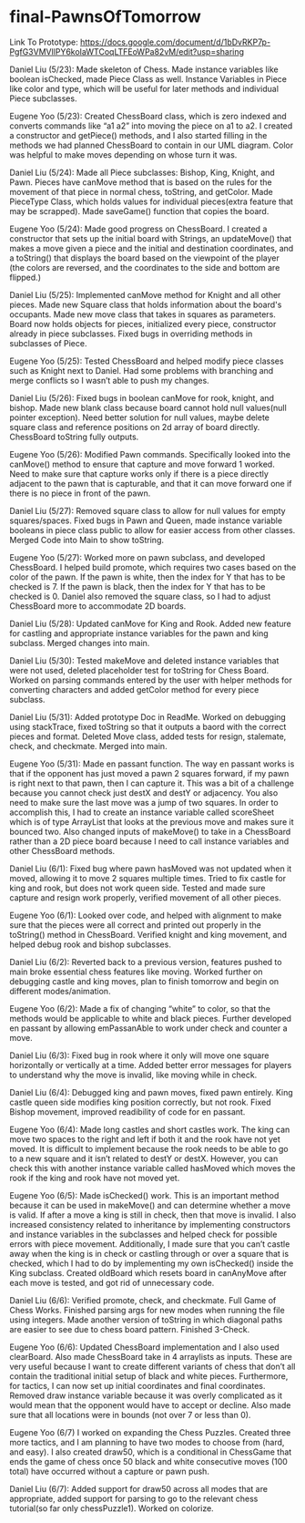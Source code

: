 # final-PawnsOfTomorrow
Link To Prototype: https://docs.google.com/document/d/1bDvRKP7p-PgfG3VMVllPY6koIaWTCoqLTFEoWPa82vM/edit?usp=sharing

Daniel Liu (5/23): Made skeleton of Chess. Made instance variables like boolean isChecked, made Piece Class as well. Instance Variables in Piece like color and type, which will be useful for later methods and individual Piece subclasses.

Eugene Yoo (5/23):
Created ChessBoard class, which is zero indexed and converts commands like “a1 a2” into moving the piece on a1 to a2. I created a constructor and getPiece() methods, and I also started filling in the methods we had planned ChessBoard to contain in our UML diagram. Color was helpful to make moves depending on whose turn it was.

Daniel Liu (5/24): Made all Piece subclasses: Bishop, King, Knight, and Pawn. Pieces have canMove method that is based on the rules for the movement of that piece in normal chess, toString, and getColor. Made PieceType Class, which holds values for individual pieces(extra feature that may be scrapped). Made saveGame() function that copies the board.

Eugene Yoo (5/24):
Made good progress on ChessBoard. I created a constructor that sets up the initial board with Strings, an updateMove() that makes a move given a piece and the initial and destination coordinates, and a toString() that displays the board based on the viewpoint of the player (the colors are reversed, and the coordinates to the side and bottom are flipped.)

Daniel Liu (5/25): Implemented canMove method for Knight and all other pieces. Made new Square class that holds information about the board's occupants. Made new move class that takes in squares as parameters. Board now holds objects for pieces, initialized every piece, constructor already in piece subclasses. Fixed bugs in overriding methods in subclasses of Piece.

Eugene Yoo (5/25):
Tested ChessBoard and helped modify piece classes such as Knight next to Daniel. Had some problems with branching and merge conflicts so I wasn’t able to push my changes.

Daniel Liu (5/26): Fixed bugs in boolean canMove for rook, knight, and bishop. Made new blank class because board cannot hold null values(null pointer exception). Need better solution for null values, maybe delete square class and reference positions on 2d array of board directly. ChessBoard toString fully outputs.

Eugene Yoo (5/26):
Modified Pawn commands. Specifically looked into the canMove() method to ensure that capture and move forward 1 worked. Need to make sure that capture works only if there is a piece directly adjacent to the pawn that is capturable, and that it can move forward one if there is no piece in front of the pawn.

Daniel Liu (5/27): Removed square class to allow for null values for empty squares/spaces. Fixed bugs in Pawn and Queen, made instance variable booleans in piece class
public to allow for easier access from other classes. Merged Code into Main to show toString.

Eugene Yoo (5/27):
Worked more on pawn subclass, and developed ChessBoard. I helped build promote, which requires two cases based on the color of the pawn. If the pawn is white, then the index for Y that has to be checked is 7. If the pawn is black, then the index for Y that has to be checked is 0. Daniel also removed the square class, so I had to adjust ChessBoard more to accommodate 2D boards.

Daniel Liu (5/28): Updated canMove for King and Rook. Added new feature for castling and appropriate instance variables for the pawn and king subclass. Merged changes into main.

Daniel Liu (5/30): Tested makeMove and deleted instance variables that were not used, deleted placeholder test for toString for Chess Board. Worked on parsing commands entered by the user with helper methods for converting characters and added getColor method for every piece subclass.

Daniel Liu (5/31): Added prototype Doc in ReadMe. Worked on debugging using stackTrace, fixed toString so that it outputs a baord with the correct pieces and format. Deleted Move class, added tests for resign, stalemate, check, and checkmate. Merged into main.

Eugene Yoo (5/31):
Made en passant function. The way en passant works is that if the opponent has just moved a pawn 2 squares forward, if my pawn is right next to that pawn, then I can capture it. This was a bit of a challenge because you cannot check just destX and destY or adjacency. You also need to make sure the last move was a jump of two squares. In order to accomplish this, I had to create an instance variable called scoreSheet which is of type ArrayList<String> that looks at the previous move and makes sure it bounced two. Also changed inputs of makeMove() to take in a ChessBoard rather than a 2D piece board because I need to call instance variables and other ChessBoard methods.

Daniel Liu (6/1): Fixed bug where pawn hasMoved was not updated when it moved, allowing it to move 2 squares multiple times. Tried to fix castle for king and rook, but does not work queen side. Tested and made sure capture and resign work properly, verified movement of all other pieces.

Eugene Yoo (6/1):
Looked over code, and helped with alignment to make sure that the pieces were all correct and printed out properly in the toString() method in ChessBoard. Verified knight and king movement, and helped debug rook and bishop subclasses.

Daniel Liu (6/2): Reverted back to a previous version, features pushed to main broke essential chess features like moving. Worked further on debugging castle and king moves, plan to finish tomorrow and begin on different modes/animation.

Eugene Yoo (6/2):
Made a fix of changing “white” to color, so that the methods would be applicable to white and black pieces. Further developed en passant by allowing emPassanAble to work under check and counter a move.

Daniel Liu (6/3): Fixed bug in rook where it only will move one square horizontally or vertically at a time. Added better error messages for players to understand why the move is invalid, like moving while in check.

Daniel Liu (6/4): Debugged king and pawn moves, fixed pawn entirely. King castle queen side modifies king position correctly, but not rook. Fixed Bishop movement, improved readibility of code for en passant.

Eugene Yoo (6/4):
Made long castles and short castles work. The king can move two spaces to the right and left if both it and the rook have not yet moved. It is difficult to implement because the rook needs to be able to go to a new square and it isn’t related to destY or destX. However, you can check this with another instance variable called hasMoved which moves the rook if the king and rook have not moved yet.

Eugene Yoo (6/5):
Made isChecked() work. This is an important method because it can be used in makeMove() and can determine whether a move is valid. If after a move a king is still in check, then that move is invalid. I also increased consistency related to inheritance by implementing constructors and instance variables in the subclasses and helped check for possible errors with piece movement. Additionally, I made sure that you can’t castle away when the king is in check or castling through or over a square that is checked, which I had to do by implementing my own isChecked() inside the King subclass. Created oldBoard which resets board in canAnyMove after each move is tested, and got rid of unnecessary code.

Daniel Liu (6/6): Verified promote, check, and checkmate. Full Game of Chess Works. Finished parsing args for new modes when running the file using integers. Made another version of toString in which diagonal paths are easier to see due to chess board pattern. Finished 3-Check.

Eugene Yoo (6/6):
Updated ChessBoard implementation and I also used clearBoard. Also made ChessBoard take in 4 arraylists as inputs. These are very useful because I want to create different variants of chess that don’t all contain the traditional initial setup of black and white pieces. Furthermore, for tactics, I can now set up initial coordinates and final coordinates. Removed draw instance variable because it was overly complicated as it would mean that the opponent would have to accept or decline. Also made sure that all locations were in bounds (not over 7 or less than 0).

Eugene Yoo (6/7)
I worked on expanding the Chess Puzzles. Created three more tactics, and I am planning to have two modes to choose from (hard, and easy). I also created draw50, which is a conditional in ChessGame that ends the game of chess once 50 black and white consecutive moves (100 total) have occurred without a capture or pawn push.

Daniel Liu (6/7): Added support for draw50 across all modes that are appropriate, added support for parsing to go to the relevant chess tutorial(so far only chessPuzzle1). Worked on colorize.
